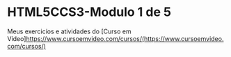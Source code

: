 # HTML5CCS3-Modulo 1 de 5
Meus exercicíos e atividades do [Curso em Vídeo]https://www.cursoemvideo.com/cursos/(https://www.cursoemvideo.com/cursos/)
 
